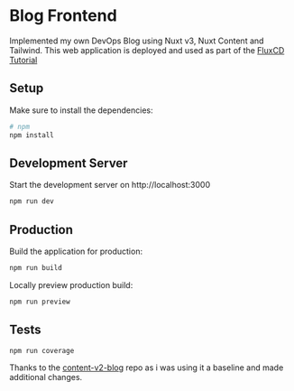 # Blog Frontend

Implemented my own DevOps Blog using Nuxt v3, Nuxt Content and Tailwind.
This web application is deployed and used as part of the [FluxCD Tutorial](https://github.com/devozs/blog-deployment)
## Setup

Make sure to install the dependencies:

```bash
# npm
npm install
```

## Development Server

Start the development server on http://localhost:3000

```bash
npm run dev
```

## Production

Build the application for production:

```bash
npm run build
```

Locally preview production build:

```bash
npm run preview
```

## Tests

```bash
npm run coverage
```

Thanks to the [content-v2-blog](https://github.com/miracleonyenma/content-v2-blog) repo as i was using it a baseline and made additional changes.